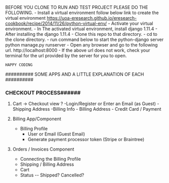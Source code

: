 BEFORE YOU CLONE TO RUN AND TEST PROJECT PLEASE DO THE FOLLOWING.
	- Install a virtual environment follow below link to create the virtual environment
		https://uoa-eresearch.github.io/eresearch-cookbook/recipe/2014/11/26/python-virtual-env/
	- Activate your virtual environment. 
	- In The activated virtual environment, install django 1.11.4
	- After installing the django 1.11.4
	- Clone this repo to that directory.
	- cd to the clone directory.
	- run command below to start the python-django server
		python manage.py runserver
	- Open any browser and go to the following url.
		http://localhost:8000 
	- If the above url does not work, check your terminal for the url provided by the server for you to open.
	
	HAPPY CODING
	

########## 	SOME APPS AND A LITTLE EXPLANATION OF EACH ##########



### CHECKOUT PROCESS######

1. Cart -> Checkout view
	?
	-Login/Register or Enter an Email (as Guest)
	-Shipping Address
	-Billing Info
		- Billing Address
		- Credit Card / Payment

2. Billing App/Component
	- Billing Profile
		- User or Email (Guest Email)
		- Generate payment processor token (Stripe or Braintree)


3. Orders / Invoices Component
	- Connecting the Billing Profile
	- Shipping / Billing Address
	- Cart
	- Status -- Shipped? Cancelled?
	
	
